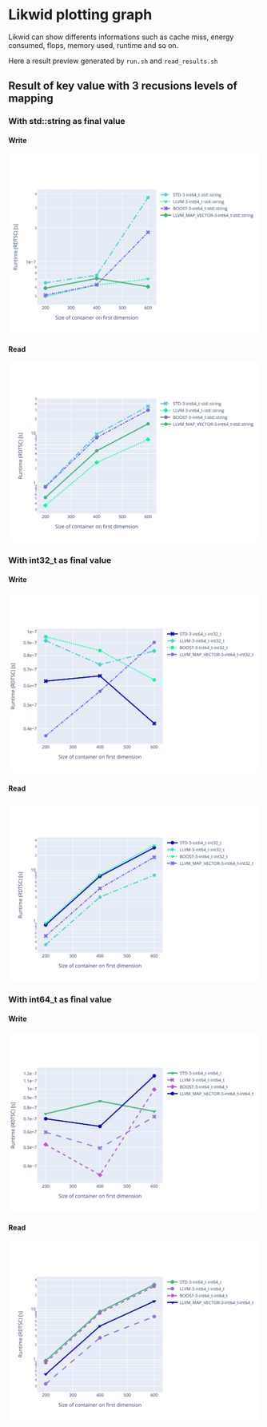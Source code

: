# Likwid plotting graph

Likwid can show differents informations such as cache miss, energy consumed, flops, memory used, runtime and so on.


Here a result preview generated by `run.sh` and `read_results.sh`

## Result of key value with 3 recusions levels of mapping

### With std::string as final value

#### Write 

![Value](./results/svg/map/Runtime_(RDTSC)_s_WRITE-3-std::string.svg)

#### Read

![Value](./results/svg/map/Runtime_(RDTSC)_s_READ-3-std::string.svg)


### With int32_t as final value

#### Write 

![Value](./results/svg/map/Runtime_(RDTSC)_s_WRITE-3-int32_t.svg)

#### Read

![Value](./results/svg/map/Runtime_(RDTSC)_s_READ-3-int32_t.svg)


### With int64_t as final value

#### Write 

![Value](./results/svg/map/Runtime_(RDTSC)_s_WRITE-3-int64_t.svg)

#### Read

![Value](./results/svg/map/Runtime_(RDTSC)_s_READ-3-int64_t.svg)